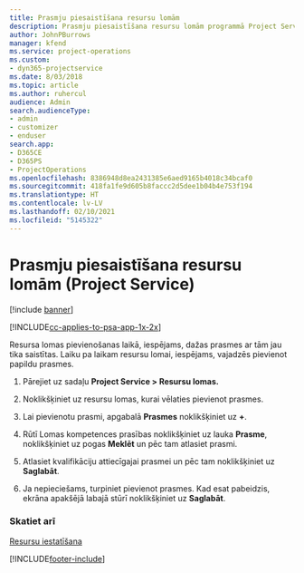 ```yaml
---
title: Prasmju piesaistīšana resursu lomām
description: Prasmju piesaistīšana resursu lomām programmā Project Service
author: JohnPBurrows
manager: kfend
ms.service: project-operations
ms.custom:
- dyn365-projectservice
ms.date: 8/03/2018
ms.topic: article
ms.author: ruhercul
audience: Admin
search.audienceType:
- admin
- customizer
- enduser
search.app:
- D365CE
- D365PS
- ProjectOperations
ms.openlocfilehash: 8386948d8ea2431385e6aed9165b4018c34bcaf0
ms.sourcegitcommit: 418fa1fe9d605b8faccc2d5dee1b04b4e753f194
ms.translationtype: HT
ms.contentlocale: lv-LV
ms.lasthandoff: 02/10/2021
ms.locfileid: "5145322"
---
```

# <a name="associate-skills-with-resource-roles-project-service"></a>Prasmju piesaistīšana resursu lomām (Project Service)

[!include [banner](../includes/psa-now-project-operations.md)]

[!INCLUDE[cc-applies-to-psa-app-1x-2x](../includes/cc-applies-to-psa-app-1x-2x.md)]

Resursa lomas pievienošanas laikā, iespējams, dažas prasmes ar tām jau tika saistītas. Laiku pa laikam resursu lomai, iespējams, vajadzēs pievienot papildu prasmes.  
  
1.  Pārejiet uz sadaļu **Project Service > Resursu lomas.**  
  
2.  Noklikšķiniet uz resursu lomas, kurai vēlaties pievienot prasmes.  
  
3.  Lai pievienotu prasmi, apgabalā **Prasmes** noklikšķiniet uz **+**.  
  
4.  Rūtī Lomas kompetences prasības noklikšķiniet uz lauka **Prasme**, noklikšķiniet uz pogas **Meklēt** un pēc tam atlasiet prasmi.  
  
5.  Atlasiet kvalifikāciju attiecīgajai prasmei un pēc tam noklikšķiniet uz **Saglabāt**.  
  
6.  Ja nepieciešams, turpiniet pievienot prasmes. Kad esat pabeidzis, ekrāna apakšējā labajā stūrī noklikšķiniet uz **Saglabāt**.  
  
### <a name="see-also"></a>Skatiet arī  
 [Resursu iestatīšana](../psa/set-up-resources.md)


[!INCLUDE[footer-include](../includes/footer-banner.md)]